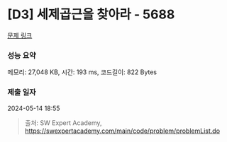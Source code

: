# [D3] 세제곱근을 찾아라 - 5688 

[문제 링크](https://swexpertacademy.com/main/code/problem/problemDetail.do?contestProbId=AWXVyCaKugQDFAUo) 

### 성능 요약

메모리: 27,048 KB, 시간: 193 ms, 코드길이: 822 Bytes

### 제출 일자

2024-05-14 18:55



> 출처: SW Expert Academy, https://swexpertacademy.com/main/code/problem/problemList.do